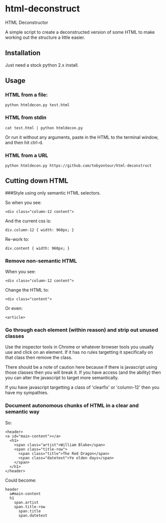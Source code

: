 html-deconstruct
================

HTML Deconstructor

A simple script to create a deconstructed version of some HTML to make working out the structure a little easier.

## Installation

Just need a stock python 2.x install.

## Usage

### HTML from a file:

    python htmldecon.py test.html

### HTML from stdin

    cat test.html | python htmldecon.py

Or run it without any arguments, paste in the HTML to the terminal window, and then hit ctrl-d.

### HTML from a URL

    python htmldecon.py https://github.com/tobyontour/html-deconstruct

## Cutting down HTML
###Style using only semantic HTML selectors.

So when you see:

`<div class="column-12 content">`

And the current css is:

`div.column-12 { width: 960px; }`

Re-work to:

`div.content { width: 960px; }`

### Remove non-semantic HTML
When you see:

`<div class="column-12 content">`

Change the HTML to:

`<div class="content">`

Or even:

`<article>`

### Go through each element (within reason) and strip out unused classes
Use the inspector tools in Chrome or whatever browser tools you usually use and
click on an element. If it has no rules targetting it specifically on that 
class then remove the class.

There should be a note of caution here because if there is javascript using
those classes then you will break it. If you have access (and the ability) then
you can alter the javascript to target more semantically.

If you have javascript targetting a class of 'clearfix' or 'column-12' then you
have my sympathies.

### Document autonomous chunks of HTML in a clear and semantic way
So:

    <header>
    <a id="main-content"></a>
      <h1>
        <span class="artist">William Blake</span>
        <span class="title-row">
          <span class="title">The Red Dragon</span>
          <span class="datetext">Ye olden days</span>
        </span>
      </h1>
    </header>

Could become:

    header
      a#main-content
      h1
        span.artist
        span.title-row
          span.title
          span.datetext

